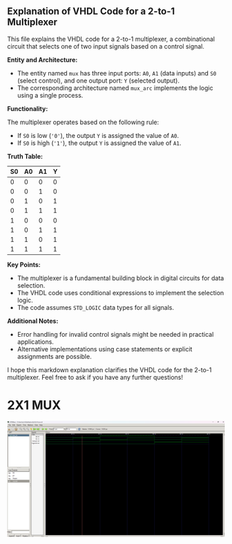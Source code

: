 ## Explanation of VHDL Code for a 2-to-1 Multiplexer

This file explains the VHDL code for a 2-to-1 multiplexer, a combinational circuit that selects one of two input signals based on a control signal.

**Entity and Architecture:**

- The entity named `mux` has three input ports: `A0`, `A1` (data inputs) and `S0` (select control), and one output port: `Y` (selected output).
- The corresponding architecture named `mux_arc` implements the logic using a single process.

**Functionality:**

The multiplexer operates based on the following rule:

- If `S0` is low (`'0'`), the output `Y` is assigned the value of `A0`.
- If `S0` is high (`'1'`), the output `Y` is assigned the value of `A1`.

**Truth Table:**

| S0 | A0 | A1 | Y |
|---|---|---|---|
| 0 | 0 | 0 | 0 |
| 0 | 0 | 1 | 0 |
| 0 | 1 | 0 | 1 |
| 0 | 1 | 1 | 1 |
| 1 | 0 | 0 | 0 |
| 1 | 0 | 1 | 1 |
| 1 | 1 | 0 | 1 |
| 1 | 1 | 1 | 1 |

**Key Points:**

- The multiplexer is a fundamental building block in digital circuits for data selection.
- The VHDL code uses conditional expressions to implement the selection logic.
- The code assumes `STD_LOGIC` data types for all signals.

**Additional Notes:**

- Error handling for invalid control signals might be needed in practical applications.
- Alternative implementations using case statements or explicit assignments are possible.

I hope this markdown explanation clarifies the VHDL code for the 2-to-1 multiplexer. Feel free to ask if you have any further questions!

# 2X1 MUX
![D_flipflop](../Images/2x1muxnew.png)
